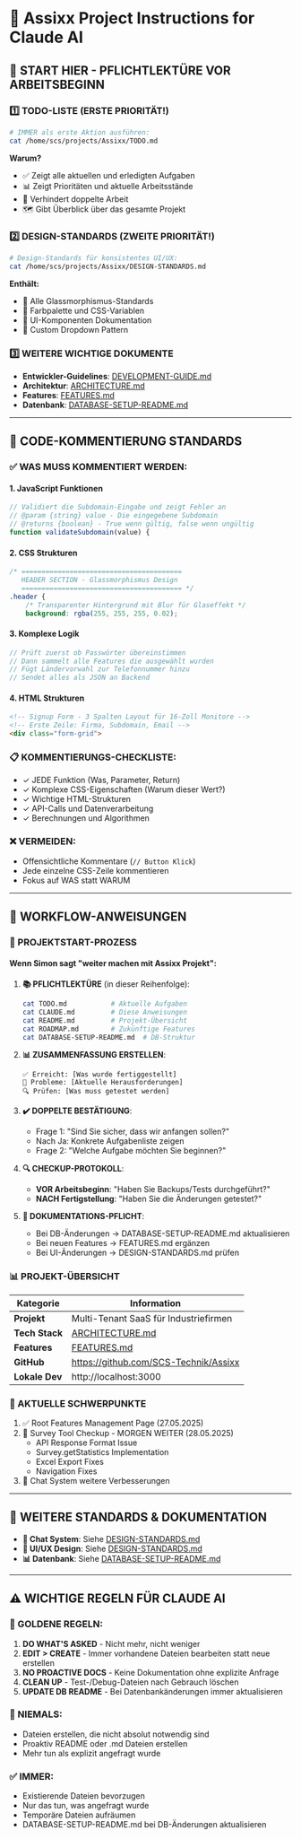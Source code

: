 # 📖 Assixx Project Instructions for Claude AI

## 🚀 START HIER - PFLICHTLEKTÜRE VOR ARBEITSBEGINN

### 1️⃣ TODO-LISTE (ERSTE PRIORITÄT!)
```bash
# IMMER als erste Aktion ausführen:
cat /home/scs/projects/Assixx/TODO.md
```

**Warum?**
- ✅ Zeigt alle aktuellen und erledigten Aufgaben
- 📊 Zeigt Prioritäten und aktuelle Arbeitsstände  
- 🚫 Verhindert doppelte Arbeit
- 🗺️ Gibt Überblick über das gesamte Projekt

### 2️⃣ DESIGN-STANDARDS (ZWEITE PRIORITÄT!)
```bash
# Design-Standards für konsistentes UI/UX:
cat /home/scs/projects/Assixx/DESIGN-STANDARDS.md
```

**Enthält:**
- 🎨 Alle Glassmorphismus-Standards
- 🎨 Farbpalette und CSS-Variablen
- 📐 UI-Komponenten Dokumentation
- 🔽 Custom Dropdown Pattern

### 3️⃣ WEITERE WICHTIGE DOKUMENTE
- **Entwickler-Guidelines**: [DEVELOPMENT-GUIDE.md](./DEVELOPMENT-GUIDE.md)
- **Architektur**: [ARCHITECTURE.md](./ARCHITECTURE.md)
- **Features**: [FEATURES.md](./FEATURES.md)
- **Datenbank**: [DATABASE-SETUP-README.md](./DATABASE-SETUP-README.md)

---

## 📝 CODE-KOMMENTIERUNG STANDARDS

### ✅ WAS MUSS KOMMENTIERT WERDEN:

#### 1. JavaScript Funktionen
```javascript
// Validiert die Subdomain-Eingabe und zeigt Fehler an
// @param {string} value - Die eingegebene Subdomain
// @returns {boolean} - True wenn gültig, false wenn ungültig
function validateSubdomain(value) {
```

#### 2. CSS Strukturen
```css
/* ========================================
   HEADER SECTION - Glassmorphismus Design
   ======================================== */
.header {
    /* Transparenter Hintergrund mit Blur für Glaseffekt */
    background: rgba(255, 255, 255, 0.02);
```

#### 3. Komplexe Logik
```javascript
// Prüft zuerst ob Passwörter übereinstimmen
// Dann sammelt alle Features die ausgewählt wurden
// Fügt Ländervorwahl zur Telefonnummer hinzu
// Sendet alles als JSON an Backend
```

#### 4. HTML Strukturen
```html
<!-- Signup Form - 3 Spalten Layout für 16-Zoll Monitore -->
<!-- Erste Zeile: Firma, Subdomain, Email -->
<div class="form-grid">
```

### 📋 KOMMENTIERUNGS-CHECKLISTE:
- ✓ JEDE Funktion (Was, Parameter, Return)
- ✓ Komplexe CSS-Eigenschaften (Warum dieser Wert?)
- ✓ Wichtige HTML-Strukturen
- ✓ API-Calls und Datenverarbeitung
- ✓ Berechnungen und Algorithmen

### ❌ VERMEIDEN:
- Offensichtliche Kommentare (`// Button Klick`)
- Jede einzelne CSS-Zeile kommentieren
- Fokus auf WAS statt WARUM

---

## 🔧 WORKFLOW-ANWEISUNGEN

### 🚀 PROJEKTSTART-PROZESS

#### Wenn Simon sagt "weiter machen mit Assixx Projekt":

1. **📚 PFLICHTLEKTÜRE** (in dieser Reihenfolge):
   ```bash
   cat TODO.md           # Aktuelle Aufgaben
   cat CLAUDE.md         # Diese Anweisungen
   cat README.md         # Projekt-Übersicht
   cat ROADMAP.md        # Zukünftige Features
   cat DATABASE-SETUP-README.md  # DB-Struktur
   ```

2. **📊 ZUSAMMENFASSUNG ERSTELLEN**:
   ```
   ✅ Erreicht: [Was wurde fertiggestellt]
   🔴 Probleme: [Aktuelle Herausforderungen]
   🔍 Prüfen: [Was muss getestet werden]
   ```

3. **✔️ DOPPELTE BESTÄTIGUNG**:
   - Frage 1: "Sind Sie sicher, dass wir anfangen sollen?"
   - Nach Ja: Konkrete Aufgabenliste zeigen
   - Frage 2: "Welche Aufgabe möchten Sie beginnen?"

4. **🔍 CHECKUP-PROTOKOLL**:
   - **VOR Arbeitsbeginn**: "Haben Sie Backups/Tests durchgeführt?"
   - **NACH Fertigstellung**: "Haben Sie die Änderungen getestet?"

5. **📝 DOKUMENTATIONS-PFLICHT**:
   - Bei DB-Änderungen → DATABASE-SETUP-README.md aktualisieren
   - Bei neuen Features → FEATURES.md ergänzen
   - Bei UI-Änderungen → DESIGN-STANDARDS.md prüfen

### 📊 PROJEKT-ÜBERSICHT

| Kategorie | Information |
|-----------|-------------|
| **Projekt** | Multi-Tenant SaaS für Industriefirmen |
| **Tech Stack** | [ARCHITECTURE.md](./ARCHITECTURE.md) |
| **Features** | [FEATURES.md](./FEATURES.md) |
| **GitHub** | https://github.com/SCS-Technik/Assixx |
| **Lokale Dev** | http://localhost:3000 |

### 📌 AKTUELLE SCHWERPUNKTE
1. ✅ Root Features Management Page (27.05.2025)
2. 📝 Survey Tool Checkup - MORGEN WEITER (28.05.2025)
   - API Response Format Issue
   - Survey.getStatistics Implementation
   - Excel Export Fixes
   - Navigation Fixes
3. 🔄 Chat System weitere Verbesserungen

---

## 🔗 WEITERE STANDARDS & DOKUMENTATION

- **💬 Chat System**: Siehe [DESIGN-STANDARDS.md](./DESIGN-STANDARDS.md#-chat-system-design-standards)
- **🎨 UI/UX Design**: Siehe [DESIGN-STANDARDS.md](./DESIGN-STANDARDS.md)
- **📊 Datenbank**: Siehe [DATABASE-SETUP-README.md](./DATABASE-SETUP-README.md)

---

## ⚠️ WICHTIGE REGELN FÜR CLAUDE AI

### 🎯 GOLDENE REGELN:
1. **DO WHAT'S ASKED** - Nicht mehr, nicht weniger
2. **EDIT > CREATE** - Immer vorhandene Dateien bearbeiten statt neue erstellen
3. **NO PROACTIVE DOCS** - Keine Dokumentation ohne explizite Anfrage
4. **CLEAN UP** - Test-/Debug-Dateien nach Gebrauch löschen
5. **UPDATE DB README** - Bei Datenbankänderungen immer aktualisieren

### 🚫 NIEMALS:
- Dateien erstellen, die nicht absolut notwendig sind
- Proaktiv README oder .md Dateien erstellen
- Mehr tun als explizit angefragt wurde

### ✅ IMMER:
- Existierende Dateien bevorzugen
- Nur das tun, was angefragt wurde
- Temporäre Dateien aufräumen
- DATABASE-SETUP-README.md bei DB-Änderungen aktualisieren